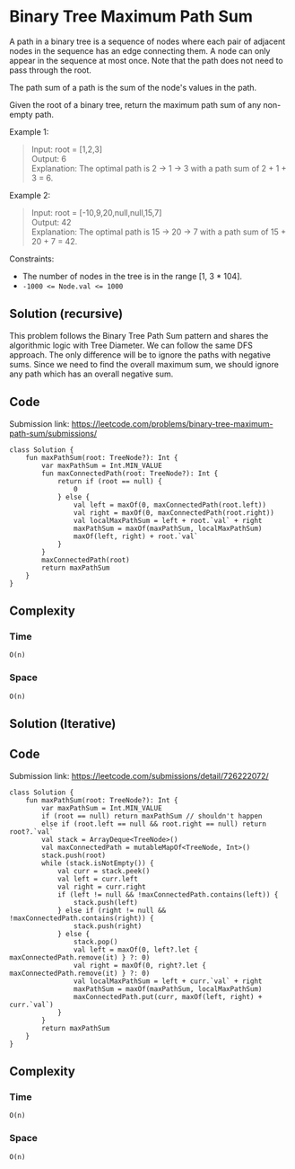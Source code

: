 # Binary Tree Maximum Path Sum
A path in a binary tree is a sequence of nodes where each pair of adjacent nodes in the sequence has an edge connecting them. A node can only appear in the sequence at most once. Note that the path does not need to pass through the root.

The path sum of a path is the sum of the node's values in the path.

Given the root of a binary tree, return the maximum path sum of any non-empty path.

Example 1:
> Input: root = [1,2,3]  
Output: 6  
Explanation: The optimal path is 2 -> 1 -> 3 with a path sum of 2 + 1 + 3 = 6.

Example 2:
> Input: root = [-10,9,20,null,null,15,7]  
Output: 42  
Explanation: The optimal path is 15 -> 20 -> 7 with a path sum of 15 + 20 + 7 = 42.

Constraints:
* The number of nodes in the tree is in the range [1, 3 * 104].
* `-1000 <= Node.val <= 1000`

## Solution (recursive)
This problem follows the Binary Tree Path Sum pattern and shares the algorithmic logic with Tree Diameter. We can follow the same DFS approach. The only difference will be to ignore the paths with negative sums. Since we need to find the overall maximum sum, we should ignore any path which has an overall negative sum.
## Code
Submission link: https://leetcode.com/problems/binary-tree-maximum-path-sum/submissions/
```
class Solution {
    fun maxPathSum(root: TreeNode?): Int {
        var maxPathSum = Int.MIN_VALUE
        fun maxConnectedPath(root: TreeNode?): Int {
            return if (root == null) {
                0
            } else {
                val left = maxOf(0, maxConnectedPath(root.left))
                val right = maxOf(0, maxConnectedPath(root.right))
                val localMaxPathSum = left + root.`val` + right
                maxPathSum = maxOf(maxPathSum, localMaxPathSum)
                maxOf(left, right) + root.`val`
            }
        }
        maxConnectedPath(root)
        return maxPathSum
    }
}
```
## Complexity
### Time
`O(n)`
### Space
`O(n)`

## Solution (Iterative)
## Code
Submission link: https://leetcode.com/submissions/detail/726222072/
```
class Solution {
    fun maxPathSum(root: TreeNode?): Int {
        var maxPathSum = Int.MIN_VALUE
        if (root == null) return maxPathSum // shouldn't happen
        else if (root.left == null && root.right == null) return root?.`val`
        val stack = ArrayDeque<TreeNode>()
        val maxConnectedPath = mutableMapOf<TreeNode, Int>()
        stack.push(root)
        while (stack.isNotEmpty()) {
            val curr = stack.peek()
            val left = curr.left
            val right = curr.right
            if (left != null && !maxConnectedPath.contains(left)) {
                stack.push(left)
            } else if (right != null && !maxConnectedPath.contains(right)) {
                stack.push(right)
            } else {
                stack.pop()
                val left = maxOf(0, left?.let { maxConnectedPath.remove(it) } ?: 0)
                val right = maxOf(0, right?.let { maxConnectedPath.remove(it) } ?: 0)
                val localMaxPathSum = left + curr.`val` + right
                maxPathSum = maxOf(maxPathSum, localMaxPathSum)
                maxConnectedPath.put(curr, maxOf(left, right) + curr.`val`)
            }
        }
        return maxPathSum
    }
}
```
## Complexity
### Time
`O(n)`
### Space
`O(n)`
